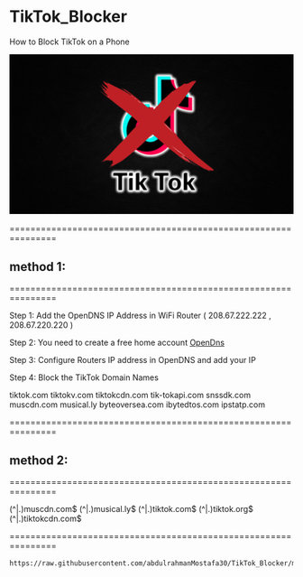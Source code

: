 # TikTok_Blocker
How to Block TikTok on a Phone

![image0](images/tiktok.png)


===============================================================
## method 1:
===============================================================


Step 1: Add the OpenDNS IP Address in WiFi Router ( 208.67.222.222  , 208.67.220.220 )

Step 2: You need to create a free home account  <a href="https://signup.opendns.com/homefree/" target="_blank">OpenDns</a> 

Step 3: Configure Routers IP address in OpenDNS and add your IP

Step 4: Block the TikTok Domain Names

tiktok.com
tiktokv.com
tiktokcdn.com
tik-tokapi.com
snssdk.com
muscdn.com
musical.ly
byteoversea.com
ibytedtos.com
ipstatp.com


===============================================================
## method 2:
===============================================================

(^|\.)muscdn\.com$
(^|\.)musical\.ly$
(^|\.)tiktok\.com$
(^|\.)tiktok\.org$
(^|\.)tiktokcdn\.com$

===============================================================


```
https://raw.githubusercontent.com/abdulrahmanMostafa30/TikTok_Blocker/master/hosts
```
